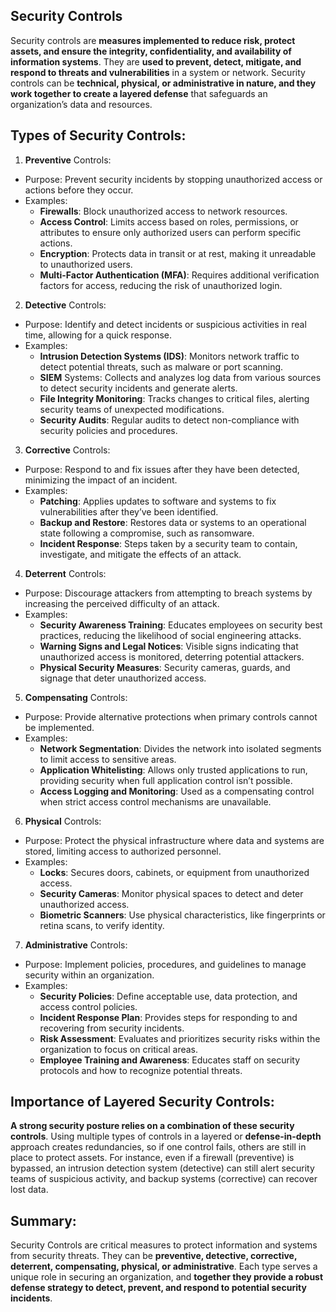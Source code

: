## Security Controls
Security controls are **measures implemented to reduce risk, protect assets, and ensure the integrity, confidentiality, and availability of information systems**. They are **used to prevent, detect, mitigate, and respond to threats and vulnerabilities** in a system or network. Security controls can be **technical, physical, or administrative in nature, and they work together to create a layered defense** that safeguards an organization’s data and resources.

## Types of Security Controls:
1. **Preventive** Controls:
  - Purpose: Prevent security incidents by stopping unauthorized access or actions before they occur.
  - Examples:
    - **Firewalls**: Block unauthorized access to network resources.
    - **Access Control**: Limits access based on roles, permissions, or attributes to ensure only authorized users can perform specific actions.
    - **Encryption**: Protects data in transit or at rest, making it unreadable to unauthorized users.
    - **Multi-Factor Authentication (MFA)**: Requires additional verification factors for access, reducing the risk of unauthorized login.
2. **Detective** Controls:
  - Purpose: Identify and detect incidents or suspicious activities in real time, allowing for a quick response.
  - Examples:
    - **Intrusion Detection Systems (IDS)**: Monitors network traffic to detect potential threats, such as malware or port scanning.
    - **SIEM** Systems: Collects and analyzes log data from various sources to detect security incidents and generate alerts.
    - **File Integrity Monitoring**: Tracks changes to critical files, alerting security teams of unexpected modifications.
    - **Security Audits**: Regular audits to detect non-compliance with security policies and procedures.
3. **Corrective** Controls:
  - Purpose: Respond to and fix issues after they have been detected, minimizing the impact of an incident.
  - Examples:
    - **Patching**: Applies updates to software and systems to fix vulnerabilities after they’ve been identified.
    - **Backup and Restore**: Restores data or systems to an operational state following a compromise, such as ransomware.
    - **Incident Response**: Steps taken by a security team to contain, investigate, and mitigate the effects of an attack.
4. **Deterrent** Controls:
  - Purpose: Discourage attackers from attempting to breach systems by increasing the perceived difficulty of an attack.
  - Examples:
    - **Security Awareness Training**: Educates employees on security best practices, reducing the likelihood of social engineering attacks.
    - **Warning Signs and Legal Notices**: Visible signs indicating that unauthorized access is monitored, deterring potential attackers.
    - **Physical Security Measures**: Security cameras, guards, and signage that deter unauthorized access.
5. **Compensating** Controls:
  - Purpose: Provide alternative protections when primary controls cannot be implemented.
  - Examples:
    - **Network Segmentation**: Divides the network into isolated segments to limit access to sensitive areas.
    - **Application Whitelisting**: Allows only trusted applications to run, providing security when full application control isn’t possible.
    - **Access Logging and Monitoring**: Used as a compensating control when strict access control mechanisms are unavailable.
6. **Physical** Controls:
  - Purpose: Protect the physical infrastructure where data and systems are stored, limiting access to authorized personnel.
  - Examples:
    - **Locks**: Secures doors, cabinets, or equipment from unauthorized access.
    - **Security Cameras**: Monitor physical spaces to detect and deter unauthorized access.
    - **Biometric Scanners**: Use physical characteristics, like fingerprints or retina scans, to verify identity.
7. **Administrative** Controls:
  - Purpose: Implement policies, procedures, and guidelines to manage security within an organization.
  - Examples:
    - **Security Policies**: Define acceptable use, data protection, and access control policies.
    - **Incident Response Plan**: Provides steps for responding to and recovering from security incidents.
    - **Risk Assessment**: Evaluates and prioritizes security risks within the organization to focus on critical areas.
    - **Employee Training and Awareness**: Educates staff on security protocols and how to recognize potential threats.

## Importance of Layered Security Controls:
**A strong security posture relies on a combination of these security controls**. Using multiple types of controls in a layered or **defense-in-depth** approach creates redundancies, so if one control fails, others are still in place to protect assets. For instance, even if a firewall (preventive) is bypassed, an intrusion detection system (detective) can still alert security teams of suspicious activity, and backup systems (corrective) can recover lost data.

## Summary:
Security Controls are critical measures to protect information and systems from security threats. They can be **preventive, detective, corrective, deterrent, compensating, physical, or administrative**. Each type serves a unique role in securing an organization, and **together they provide a robust defense strategy to detect, prevent, and respond to potential security incidents**.